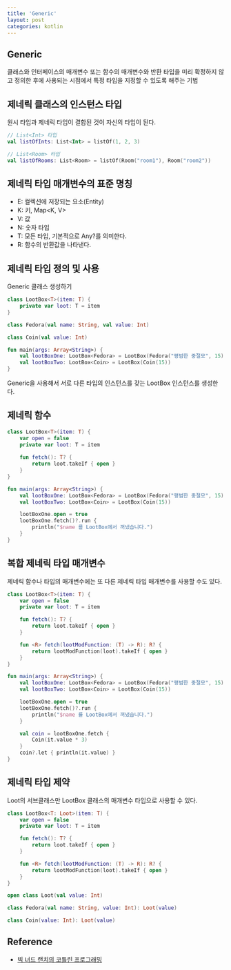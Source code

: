 ```yaml
---
title: 'Generic'
layout: post
categories: kotlin
---
```


## Generic
클래스와 인터페이스의 매개변수 또는 함수의 매개변수와 반환 타입을 미리 확정하지 
않고 정의한 후에 사용되는 시점에서 특정 타입을 지정할 수 있도록 해주는 기법

## 제네릭 클래스의 인스턴스 타입
원시 타입과 제네릭 타입이 결합된 것이 자신의 타입이 된다.
```kotlin
// List<Int> 타입
val listOfInts: List<Int> = listOf(1, 2, 3)

// List<Room> 타입
val listOfRooms: List<Room> = listOf(Room("room1"), Room("room2"))
```

## 제네릭 타입 매개변수의 표준 명칭
- E: 컬렉션에 저장되는 요소(Entity)
- K: 키, Map<K, V>
- V: 값
- N: 숫자 타입
- T: 모든 타입, 기본적으로 Any?를 의미한다.
- R: 함수의 반환값을 나타낸다.

## 제네릭 타입 정의 및 사용
Generic 클래스 생성하기
```kotlin
class LootBox<T>(item: T) {
    private var loot: T = item
}

class Fedora(val name: String, val value: Int)

class Coin(val value: Int)

fun main(args: Array<String>) {
    val lootBoxOne: LootBox<Fedora> = LootBox(Fedora("평범한 중절모", 15))
    val lootBoxTwo: LootBox<Coin> = LootBox(Coin(15))
}
```   
Generic을 사용해서 서로 다른 타입의 인스턴스를 갖는 LootBox 인스턴스를 생성한다.

## 제네릭 함수
```kotlin
class LootBox<T>(item: T) {
    var open = false
    private var loot: T = item
    
    fun fetch(): T? {
        return loot.takeIf { open }
    }
}

fun main(args: Array<String>) {
    val lootBoxOne: LootBox<Fedora> = LootBox(Fedora("평범한 중절모", 15))
    val lootBoxTwo: LootBox<Coin> = LootBox(Coin(15))

    lootBoxOne.open = true
    lootBoxOne.fetch()?.run {
        println("$name 를 LootBox에서 꺼냈습니다.")
    }   
}
```

## 복합 제네릭 타입 매개변수
제네릭 함수나 타입의 매개변수에는 또 다른 제네릭 타입 매개변수를 사용할 수도 있다.  

```kotlin
class LootBox<T>(item: T) {
    var open = false
    private var loot: T = item

    fun fetch(): T? {
        return loot.takeIf { open }
    }

    fun <R> fetch(lootModFunction: (T) -> R): R? {
        return lootModFunction(loot).takeIf { open }
    }
}

fun main(args: Array<String>) {
    val lootBoxOne: LootBox<Fedora> = LootBox(Fedora("평범한 중절모", 15))
    val lootBoxTwo: LootBox<Coin> = LootBox(Coin(15))

    lootBoxOne.open = true
    lootBoxOne.fetch()?.run {
        println("$name 를 LootBox에서 꺼냈습니다.")
    }

    val coin = lootBoxOne.fetch {
        Coin(it.value * 3)
    }
    coin?.let { println(it.value) }
}
```

## 제네릭 타입 제약
Loot의 서브클래스만 LootBox 클래스의 매개변수 타입으로 사용할 수 있다.
```kotlin
class LootBox<T: Loot>(item: T) {
    var open = false
    private var loot: T = item

    fun fetch(): T? {
        return loot.takeIf { open }
    }

    fun <R> fetch(lootModFunction: (T) -> R): R? {
        return lootModFunction(loot).takeIf { open }
    }
}

open class Loot(val value: Int)

class Fedora(val name: String, value: Int): Loot(value)

class Coin(value: Int): Loot(value)
```

## Reference
- [빅 너드 랜치의 코틀린 프로그래밍](http://www.yes24.com/Product/Goods/70968413?OzSrank=17)
